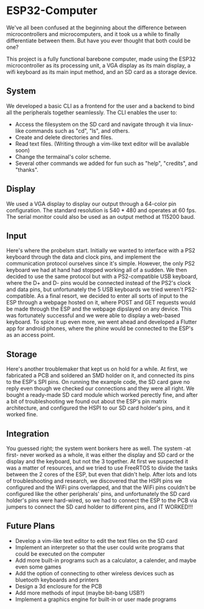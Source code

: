 # ESP32-Computer
We've all been confused at the beginning about the difference between microcontrollers and microcomputers, and it took us a while to finally differentiate between them. But have you ever thought that both could be one?

This project is a fully functional barebone computer, made using the ESP32 microcontroller as its processing unit, a VGA display as its main display, a wifi keyboard as its main input method, and an SD card as a storage device.

## System
We developed a basic CLI as a frontend for the user and a backend to bind all the peripherals together seamlessly. The CLI enables the user to:
- Access the filesystem on the SD card and navigate through it via linux-like commands such as "cd", "ls", and others.
- Create and delete directories and files.
- Read text files. (Writing through a vim-like text editor will be available soon)
- Change the termainal's color scheme.
- Several other commands we added for fun such as "help", "credits", and "thanks".

## Display
We used a VGA display to display our output through a 64-color pin configuration. The standard resolution is 540 * 480 and operates at 60 fps. The serial monitor could also be used as an output method at 115200 baud.

## Input
Here's where the probelsm start. Initially we wanted to interface with a PS2 keyboard through the data and clock pins, and implement the communication protocol ourselves since it's simple. However, the only PS2 keyboard we had at hand had stopped working all of a sudden.
We then decided to use the same protocol but with a PS2-compatible USB keyboard, where the D+ and D- pins would be connected instead of the PS2's clock and data pins, but unfortunately the 5 USB keyboards we tried weren't PS2-compatible.
As a final resort, we decided to enter all sorts of input to the ESP through a webpage hosted on it, where POST and GET requests would be made through the ESP and the webpage dipslayed on any device. This was fortunately successful and we were able to display a web-based keyboard.
To spice it up even more, we went ahead and developed a Flutter app for android phones, where the phine would be connected to the ESP's as an access point.

## Storage
Here's another troublemaker that kept us on hold for a while. At first, we fabricated a PCB and soldered an SMD holder on it, and connected its pins to the ESP's SPI pins. On running the example code, the SD card gave no reply even though we checked our connections and they were all right. We bought a ready-made SD card module which worked perectly fine, and after a bit of troubleshooting we found out about the ESP's pin matrix architecture, and configured the HSPI to our SD card holder's pins, and it worked fine.

## Integration
You guessed right; the system went bonkers here as well. The system -at first- never worked as a whole, it was either the display and SD card or the display and the keyboard, but not the 3 together. 
At first we suspected it was a matter of resources, and we tried to use FreeRTOS to divide the tasks between the 2 cores of the ESP, but even that didn't help. 
After lots and lots of troubleshooting and research, we discovered that the HSPI pins we configured and the WiFi pins overlapped, and that the WiFi pins couldn't be configured like the other peripherals' pins, and unfortunately the SD card holder's pins were hard-wired, so we had to connect the ESP to the PCB via jumpers to connect the SD card holder to different pins, and
IT WORKED!!!

## Future Plans
- Develop a vim-like text editor to edit the text files on the SD card
- Implement an interpreter so that the user could write programs that could be executed on the computer
- Add more built-in programs such as a calculator, a calender, and maybe even some games
- Add the option of connecting to other wireless devices such as bluetooth keyboards and printers
- Design a 3d enclosure for the PCB
- Add more methods of input (maybe bit-bang USB?)
- Implement a graphics engine for built-in or user made programs

